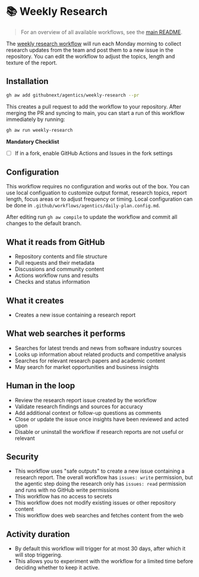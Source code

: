 # 📚 Weekly Research

> For an overview of all available workflows, see the [main README](../README.md).

The [weekly research workflow](../workflows/weekly-research.md?plain=1) will run each Monday morning to collect research updates from the team and post them to a new issue in the repository. You can edit the workflow to adjust the topics, length and texture of the report. 

## Installation

```bash
gh aw add githubnext/agentics/weekly-research --pr
```

This creates a pull request to add the workflow to your repository. After merging the PR and syncing to main, you can start a run of this workflow immediately by running:

```bash
gh aw run weekly-research
```

**Mandatory Checklist**

* [ ] If in a fork, enable GitHub Actions and Issues in the fork settings

## Configuration

This workflow requires no configuration and works out of the box. You can use local configuation to customize output format, research topics, report length, focus areas or to adjust frequency or timing. Local configuration can be done in `.github/workflows/agentics/daily-plan.config.md`.

After editing run `gh aw compile` to update the workflow and commit all changes to the default branch.

## What it reads from GitHub

- Repository contents and file structure
- Pull requests and their metadata
- Discussions and community content
- Actions workflow runs and results
- Checks and status information

## What it creates

- Creates a new issue containing a research report

## What web searches it performs

- Searches for latest trends and news from software industry sources
- Looks up information about related products and competitive analysis
- Searches for relevant research papers and academic content
- May search for market opportunities and business insights

## Human in the loop

- Review the research report issue created by the workflow
- Validate research findings and sources for accuracy
- Add additional context or follow-up questions as comments
- Close or update the issue once insights have been reviewed and acted upon
- Disable or uninstall the workflow if research reports are not useful or relevant

## Security

- This workflow uses "safe outputs" to create a new issue containing a research report. The overall workflow has `issues: write` permission, but the agentic step doing the research only has `issues: read` permission and runs with no GitHub write permissions
- This workflow has no access to secrets
- This workflow does not modify existing issues or other repository content
- This workflow does web searches and fetches content from the web

## Activity duration

- By default this workflow will trigger for at most 30 days, after which it will stop triggering.
- This allows you to experiment with the workflow for a limited time before deciding whether to keep it active.
